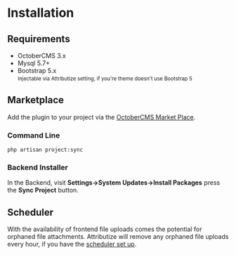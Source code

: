 # Installation

## Requirements
- OctoberCMS 3.x
- Mysql 5.7+
- Bootstrap 5.x <br /><small>Injectable via Attributize setting, if you're theme doesn't use Bootstrap 5</small>

## Marketplace

Add the plugin to your project via the [OctoberCMS Market Place](https://octobercms.com/plugin/sixgweb-attributize).

### Command Line

```
php artisan project:sync
```

### Backend Installer

In the Backend, visit **Settings->System Updates->Install Packages** press the **Sync Project** button.

## Scheduler

With the availability of frontend file uploads comes the potential for orphaned file attachments.
Attributize will remove any orphaned file uploads every hour, if you have the [scheduler set up](https://docs.octobercms.com/3.x/setup/scheduler.html).